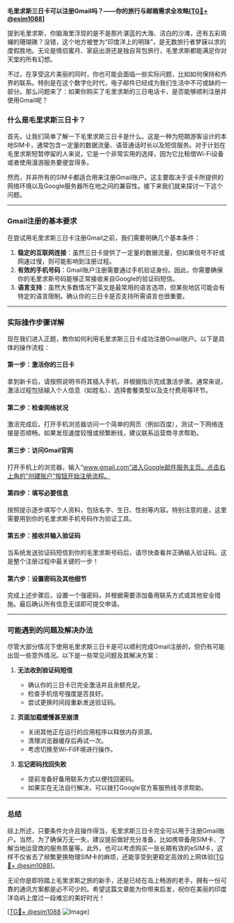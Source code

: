 **毛里求斯三日卡可以注册Gmail吗？——你的旅行与邮箱需求全攻略[[TG💪+ @esim1088](https://t.me/s/esim1088)]**

提到毛里求斯，你脑海里浮现的是不是那片湛蓝的大海、洁白的沙滩，还有五彩斑斓的珊瑚礁？没错，这个地方被誉为“印度洋上的明珠”，是无数旅行者梦寐以求的度假胜地。无论是情侣蜜月、家庭出游还是独自背包旅行，毛里求斯都能满足你对天堂的所有幻想。

不过，在享受这片美丽的同时，你也可能会面临一些实际问题，比如如何保持和外界的联系。特别是在这个数字化时代，电子邮件已经成为我们生活中不可或缺的一部分。那么问题来了：如果你购买了毛里求斯的三日电话卡，是否能够顺利注册并使用Gmail呢？

### 什么是毛里求斯三日卡？

首先，让我们简单了解一下毛里求斯三日卡是什么。这是一种为短期游客设计的本地SIM卡，通常包含一定量的数据流量、语音通话时长以及短信服务。对于计划在毛里求斯短暂停留的人来说，它是一个非常实用的选择，因为它比租借Wi-Fi设备或者使用漫游服务要便宜得多。

然而，并非所有的SIM卡都适合用来注册Gmail账户。这主要取决于该卡所提供的网络环境以及Google服务器所在地之间的兼容性。接下来我们就来探讨一下这个问题。

---

### Gmail注册的基本要求

在尝试用毛里求斯三日卡注册Gmail之前，我们需要明确几个基本条件：

1. **稳定的互联网连接**：虽然三日卡提供了一定量的数据流量，但如果信号不好或网速过慢，则可能影响到注册过程。
2. **有效的手机号码**：Gmail账户注册需要通过手机验证身份。因此，你需要确保你的毛里求斯号码能够正常接收来自Google的验证码短信。
3. **语言支持**：虽然大多数情况下英文是最常用的语言选项，但某些地区可能会有特定的语言限制。确认你的三日卡是否支持所需语言也很重要。

---

### 实际操作步骤详解

现在我们进入正题，教你如何利用毛里求斯三日卡成功注册Gmail账户。以下是具体的操作流程：

#### 第一步：激活你的三日卡
拿到新卡后，请按照说明书将其插入手机，并根据指示完成激活步骤。通常来说，激活过程包括输入个人信息（如姓名）、选择套餐类型以及支付费用等环节。

#### 第二步：检查网络状况
激活完成后，打开手机浏览器访问一个简单的网页（例如百度），测试一下网络连接是否顺畅。如果发现速度较慢或频繁断线，建议联系运营商寻求帮助。

#### 第三步：访问Gmail官网
打开手机上的浏览器，输入“www.gmail.com”进入Google邮件服务主页。点击右上角的“创建账户”按钮开始注册流程。

#### 第四步：填写必要信息
按照提示逐步填写个人资料，包括名字、生日、性别等内容。特别注意的是，这里需要用到你的毛里求斯手机号码作为验证工具。

#### 第五步：接收并输入验证码
当系统发送验证码短信到你的毛里求斯号码后，请尽快查看并正确输入验证码。这是整个注册过程中最关键的一步！

#### 第六步：设置密码及其他细节
完成上述步骤后，设置一个强密码，并根据需要添加备用联系方式或其他安全措施。最后确认所有信息无误即可提交申请。

---

### 可能遇到的问题及解决办法

尽管大部分情况下使用毛里求斯三日卡是可以顺利完成Gmail注册的，但仍有可能出现一些意外情况。以下是一些常见问题及其解决方案：

1. **无法收到验证码短信**
   - 确认你的三日卡已完全激活并且余额充足。
   - 检查手机信号强度是否良好。
   - 尝试更换时间段重新发送验证码。

2. **页面加载缓慢甚至崩溃**
   - 关闭其他正在运行的应用程序以释放内存资源。
   - 清理浏览器缓存后再试一次。
   - 考虑切换至Wi-Fi环境进行操作。

3. **忘记密码找回失败**
   - 提前准备好备用联系方式以便找回密码。
   - 如果实在无法自行解决，可以拨打Google官方客服热线寻求帮助。

---

### 总结

综上所述，只要条件允许且操作得当，毛里求斯三日卡完全可以用于注册Gmail账户。当然，为了确保万无一失，建议提前做好充分准备，比如携带备用SIM卡、了解当地运营商的服务质量等。此外，也可以考虑购买一张长期有效的eSIM卡，这样不仅省去了频繁更换物理SIM卡的麻烦，还能享受到更稳定高效的上网体验[[TG💪+ @esim1088](https://t.me/s/esim1088)]。

无论你是即将踏上毛里求斯之旅的新手，还是已经在岛上畅游的老手，拥有一份可靠的通讯方案都是必不可少的。希望这篇文章能为你带来启发，祝你在美丽的印度洋岛屿上度过一段难忘的美好时光！

[[TG💪+ @esim1088](https://t.me/s/esim1088) ![Image](https://i.postimg.cc/4NQfJmqS/Snipaste-2025-05-13-00-14-12.png)]